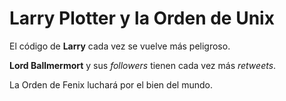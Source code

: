 # Larry Plotter y la Orden de Unix

El código de **Larry** cada vez se vuelve más peligroso.

**Lord Ballmermort** y sus *followers* tienen cada vez más *retweets*.

La Orden de Fenix luchará por el bien del mundo.
